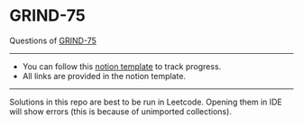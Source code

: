 # GRIND-75

Questions of [GRIND-75](https://www.techinterviewhandbook.org/grind75?grouping=topics&order=difficulty&hours=40&weeks=4)

---

- You can follow this [notion template](https://www.notion.so/8cb4337bf0464a7fa16c03ed60882d63?v=04e536bdac864e53b79d1afdbed4b59a) to track progress.
- All links are provided in the notion template.

---

Solutions in this repo are best to be run in Leetcode.
Opening them in IDE will show errors (this is because of unimported collections).
